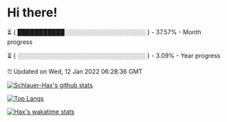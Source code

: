# Hi there!

⏳ { ███████████░░░░░░░░░░░░░░░░░░░ } - 37.57% - Month progress

⏳ { ░░░░░░░░░░░░░░░░░░░░░░░░░░░░░░ } - 3.09% - Year progress

⏰ Updated on Wed, 12 Jan 2022 06:28:36 GMT


[![Schlauer-Hax's github stats](https://github-readme-stats.vercel.app/api?username=Schlauer-Hax&show_icons=true&theme=dark&count_private=true)](https://github.com/Schlauer-Hax)


[![Top Langs](https://github-readme-stats.vercel.app/api/top-langs/?username=Schlauer-Hax&layout=compact&theme=dark)](https://github.com/Schlauer-Hax?tab=repositories)


[![Hax's wakatime stats](https://github-readme-stats.vercel.app/api/wakatime?username=Hax&theme=dark)](https://wakatime.com/@Hax)

